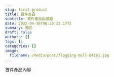 ```yaml
---
slug: first-product
title: 首件產品
subtitle: 首件產品副標題
date: 2022-04-16T06:25:22.177Z
summary: 概述
draft: false
authors: []
tags: []
categories: []
image:
  filename: /media/post/flogging-moll-04161.jpg
---
```

首件產品內容